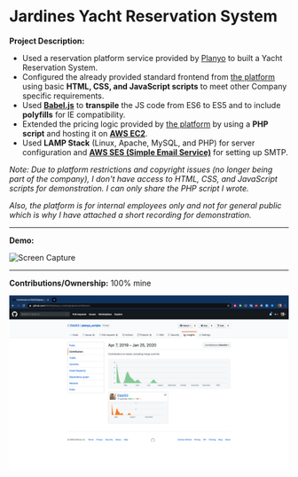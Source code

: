 # Jardines Yacht Reservation System

**Project Description:** 
* Used a reservation platform service provided by [Planyo](https://www.planyo.com/) to built a Yacht Reservation System.
* Configured the already provided standard frontend from [the platform](https://www.planyo.com/) using basic **HTML, CSS, and JavaScript scripts** to meet other Company specific requirements.
* Used **[Babel.js](https://babeljs.io/)** to **transpile** the JS code from ES6 to ES5 and to include **polyfills** for IE compatibility.
* Extended the pricing logic provided by [the platform](https://www.planyo.com/) by using a **PHP script** and hosting it on **[AWS EC2](https://aws.amazon.com/ec2/)**.
* Used **LAMP Stack** (Linux, Apache, MySQL, and PHP) for server configuration and **[AWS SES (Simple Email Service)](https://aws.amazon.com/ses/)** for setting up SMTP.

*Note: Due to platform restrictions and copyright issues (no longer being part of the company), I don't have access to HTML, CSS, and JavaScript scripts for demonstration. I can only share the PHP script I wrote.*

*Also, the platform is for internal employees only and not for general public which is why I have attached a short recording for demonstration.*

---

**Demo:**

![Screen Capture](https://github.com/Ebbi53/past_projects_demos/blob/master/3.%20Yacht%20Reservation%20System/Screen%20Recording%202020-01-24%20at%208.25.00%20PM.gif)

---

**Contributions/Ownership:** 100% mine

![Screen Capture](https://github.com/Ebbi53/past_projects_demos/blob/master/3.%20Yacht%20Reservation%20System/Screenshot%202020-01-25%20at%201.50.49%20AM.png)
